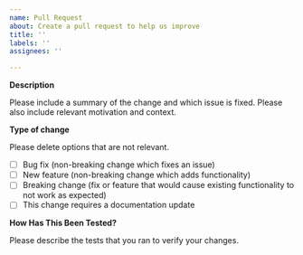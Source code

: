 ```yaml
---
name: Pull Request
about: Create a pull request to help us improve
title: ''
labels: ''
assignees: ''

---
```


**Description**

Please include a summary of the change and which issue is fixed. Please also include relevant motivation and context.

**Type of change**

Please delete options that are not relevant.

- [ ] Bug fix (non-breaking change which fixes an issue)
- [ ] New feature (non-breaking change which adds functionality)
- [ ] Breaking change (fix or feature that would cause existing functionality to not work as expected)
- [ ] This change requires a documentation update

**How Has This Been Tested?**

Please describe the tests that you ran to verify your changes.
